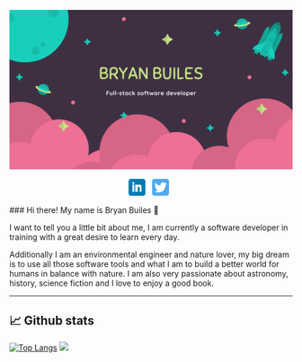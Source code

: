 ![Header](https://raw.githubusercontent.com/bryanbuiles/bryanbuiles/main/bryan.png)
<p align='center'>
<a href="https://www.linkedin.com/in/brayam-steven-builes-echavarria/"><img height="30" src="https://github.com/bryanbuiles/bryanbuiles/blob/main/linkedin.png?raw=true"></a>&nbsp;&nbsp;
<a href="https://twitter.com/bryan_builes"><img height="30" src="https://github.com/bryanbuiles/bryanbuiles/blob/main/twitter.png?raw=true"></a>&nbsp;&nbsp;
</p>
### Hi there! My name is Bryan Builes 👋

I want to tell you a little bit about me, I am currently a software developer in training with a great desire to learn every day.

Additionally I am an environmental engineer and nature lover, my big dream is to use all those software tools and what I am to build a better world for humans in balance with nature. I am also very passionate about astronomy, history, science fiction and I love to enjoy a good book. 

---
## 📈 Github stats
[![Top Langs](https://github-readme-stats.vercel.app/api/top-langs/?username=bryanbuiles)](https://github.com/anuraghazra/github-readme-stats)
<img src="https://github-readme-stats.vercel.app/api?username=bryanbuiles&show_icons=true&hide_title=true">
